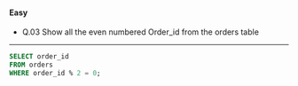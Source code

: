 #### Easy  
* Q.03 Show all the even numbered Order_id from the orders table
---
```SQL
SELECT order_id
FROM orders
WHERE order_id % 2 = 0;
```
